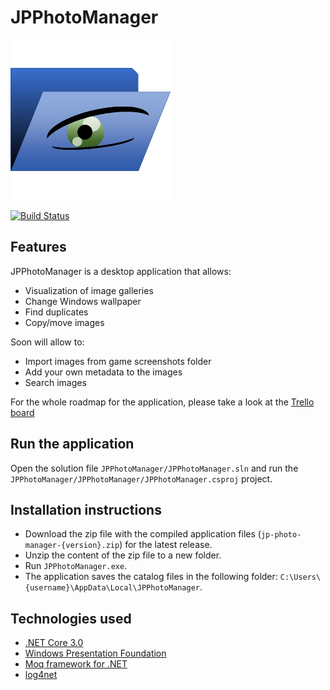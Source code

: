 # JPPhotoManager

![JPPhotoManager](JPPhotoManager/Images/AppIcon.png)

[![Build Status](https://dev.azure.com/jpablodrexler/jp-photo-manager/_apis/build/status/jpablodrexler.jp-photo-manager?branchName=master)](https://dev.azure.com/jpablodrexler/jp-photo-manager/_build/latest?definitionId=10&branchName=master)

## Features
JPPhotoManager is a desktop application that allows:
* Visualization of image galleries
* Change Windows wallpaper
* Find duplicates
* Copy/move images

Soon will allow to:
* Import images from game screenshots folder
* Add your own metadata to the images
* Search images

For the whole roadmap for the application, please take a look at the [Trello board](https://trello.com/b/7OlQJdBw/jp-photo-manager)

## Run the application
Open the solution file `JPPhotoManager/JPPhotoManager.sln` and run the `JPPhotoManager/JPPhotoManager/JPPhotoManager.csproj` project.

## Installation instructions
* Download the zip file with the compiled application files (`jp-photo-manager-{version}.zip`) for the latest release.
* Unzip the content of the zip file to a new folder.
* Run `JPPhotoManager.exe`.
* The application saves the catalog files in the following folder: `C:\Users\{username}\AppData\Local\JPPhotoManager`.

## Technologies used
* [.NET Core 3.0](https://dotnet.microsoft.com/)
* [Windows Presentation Foundation](https://docs.microsoft.com/en-us/dotnet/framework/wpf/)
* [Moq framework for .NET](https://github.com/moq/moq4)
* [log4net](https://logging.apache.org/log4net/)
